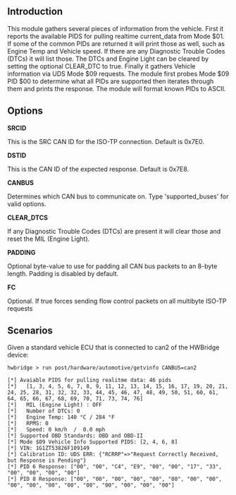 ## Introduction
This module gathers several pieces of information from the vehicle.  First it reports
the available PIDS for pulling realtime current_data from Mode $01.  If some of
the common PIDs are returned it will print those as well, such as Engine Temp and
Vehicle speed.  If there are any Diagnostic Trouble Codes (DTCs) it will list those.
The DTCs and Engine Light can be cleared by setting the optional CLEAR_DTC to true.
Finally it gathers Vehicle information via UDS Mode $09 requests.  The module
first probes Mode $09 PID $00 to determine what all PIDs are supported then
iterates through them and prints the response.  The module will format known
PIDs to ASCII.

## Options

  **SRCID**

  This is the SRC CAN ID for the ISO-TP connection.  Default is 0x7E0.

  **DSTID**

  This is the CAN ID of the expected response.  Default is 0x7E8.

  **CANBUS**

  Determines which CAN bus to communicate on.  Type 'supported_buses' for valid options.

  **CLEAR_DTCS**

  If any Diagnostic Trouble Codes (DTCs) are present it will clear those and reset the MIL (Engine Light).

  **PADDING**

  Optional byte-value to use for padding all CAN bus packets to an 8-byte length.  Padding is disabled by default.

  **FC**

  Optional.  If true forces sending flow control packets on all multibyte ISO-TP requests

## Scenarios

  Given a standard vehicle ECU that is connected to can2 of the HWBridge device:

```
hwbridge > run post/hardware/automotive/getvinfo CANBUS=can2

[*] Avaiable PIDS for pulling realitme data: 46 pids
[*]   [1, 3, 4, 5, 6, 7, 8, 9, 11, 12, 13, 14, 15, 16, 17, 19, 20, 21, 24, 25, 28, 31, 32, 32, 33, 44, 45, 46, 47, 48, 49, 50, 51, 60, 61, 64, 65, 66, 67, 68, 69, 70, 71, 73, 74, 76]
[*]   MIL (Engine Light) : OFF
[*]   Number of DTCs: 0
[*]   Engine Temp: 140 °C / 284 °F
[*]   RPMS: 0
[*]   Speed: 0 km/h  /  0.0 mph
[*] Supported OBD Standards: OBD and OBD-II
[*] Mode $09 Vehicle Info Supported PIDS: [2, 4, 6, 8]
[*] VIN: 1G1ZT53826F109149
[*] Calibration ID: UDS ERR: {"RCRRP"=>"Request Correctly Received, but Response is Pending"}
[*] PID 6 Response: ["00", "00", "C4", "E9", "00", "00", "17", "33", "00", "00", "00", "00"]
[*] PID 8 Response: ["00", "00", "00", "00", "00", "00", "00", "00", "00", "00", "00", "00", "00", "00", "00", "00", "00"]
```
